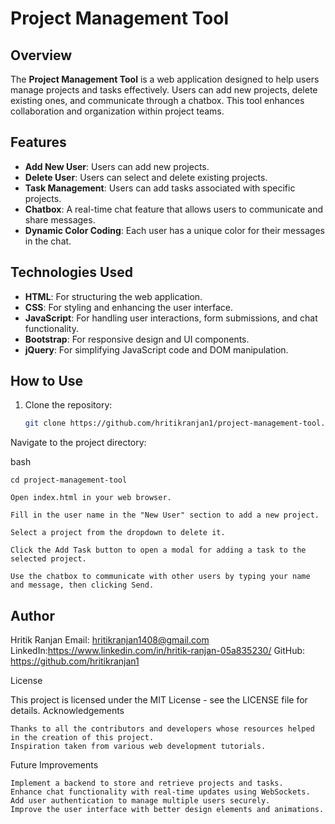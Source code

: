 # Project Management Tool

## Overview

The **Project Management Tool** is a web application designed to help users manage projects and tasks effectively. Users can add new projects, delete existing ones, and communicate through a chatbox. This tool enhances collaboration and organization within project teams.

## Features

- **Add New User**: Users can add new projects.
- **Delete User**: Users can select and delete existing projects.
- **Task Management**: Users can add tasks associated with specific projects.
- **Chatbox**: A real-time chat feature that allows users to communicate and share messages.
- **Dynamic Color Coding**: Each user has a unique color for their messages in the chat.

## Technologies Used

- **HTML**: For structuring the web application.
- **CSS**: For styling and enhancing the user interface.
- **JavaScript**: For handling user interactions, form submissions, and chat functionality.
- **Bootstrap**: For responsive design and UI components.
- **jQuery**: For simplifying JavaScript code and DOM manipulation.

## How to Use

1. Clone the repository:

   ```bash
   git clone https://github.com/hritikranjan1/project-management-tool.git
Navigate to the project directory:

bash

    cd project-management-tool

    Open index.html in your web browser.

    Fill in the user name in the "New User" section to add a new project.

    Select a project from the dropdown to delete it.

    Click the Add Task button to open a modal for adding a task to the selected project.

    Use the chatbox to communicate with other users by typing your name and message, then clicking Send.

## Author

Hritik Ranjan
 Email: hritikranjan1408@gmail.com
  LinkedIn:https://www.linkedin.com/in/hritik-ranjan-05a835230/
   GitHub: https://github.com/hritikranjan1

License

This project is licensed under the MIT License - see the LICENSE file for details.
Acknowledgements

    Thanks to all the contributors and developers whose resources helped in the creation of this project.
    Inspiration taken from various web development tutorials.

Future Improvements

    Implement a backend to store and retrieve projects and tasks.
    Enhance chat functionality with real-time updates using WebSockets.
    Add user authentication to manage multiple users securely.
    Improve the user interface with better design elements and animations.
